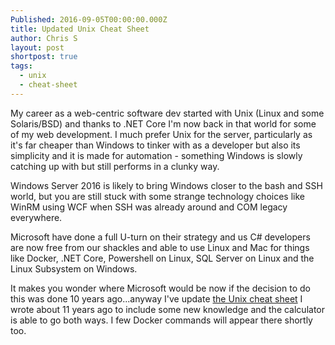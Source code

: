 ```yaml
---
Published: 2016-09-05T00:00:00.000Z
title: Updated Unix Cheat Sheet
author: Chris S
layout: post
shortpost: true
tags:
  - unix
  - cheat-sheet
---
```



My career as a web-centric software dev started with Unix (Linux and some Solaris/BSD) and thanks to .NET Core I'm now back in that world for some of my web development. I much prefer Unix for the server, particularly as it's far cheaper than Windows to tinker with as a developer but also its simplicity and it is made for automation - something Windows is slowly catching up with but still performs in a clunky way.

Windows Server 2016 is likely to bring Windows closer to the bash and SSH world, but you are still stuck with some strange technology choices like WinRM using WCF when SSH was already around and COM legacy everywhere.

Microsoft have done a full U-turn on their strategy and us C# developers are now free from our shackles and able to use Linux and Mac for things like Docker, .NET Core, Powershell on Linux, SQL Server on Linux and the Linux Subsystem on Windows.

It makes you wonder where Microsoft would be now if the decision to do this was done 10 years ago...anyway I've update [the Unix cheat sheet](/tools/unix-cheat-sheet/) I wrote about 11 years ago to include some new knowledge and the calculator is able to go both ways. I few Docker commands will appear there shortly too.